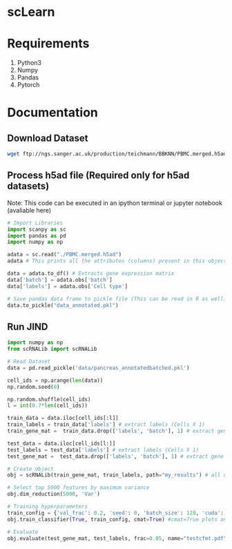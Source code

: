 # scLearn

# Requirements
1. Python3
2. Numpy
3. Pandas
4. Pytorch


# Documentation

## Download Dataset
```bash
wget ftp://ngs.sanger.ac.uk/production/teichmann/BBKNN/PBMC.merged.h5ad
```

## Process h5ad file (Required only for h5ad datasets)

Note: This code can be executed in an ipython terminal or jupyter notebook (avaliable here)

```python
# Import Libraries
import scanpy as sc 
import pandas as pd
import numpy as np
```

```python
adata = sc.read("./PBMC.merged.h5ad")
adata # This prints all the attributes (columns) present in this object. We need to identify which one corresponds to cell type and batch (if available)
```

```python
data = adata.to_df() # Extracts gene expression matrix
data['batch'] = adata.obs['batch']
data['labels'] = adata.obs['Cell type']
```

```python
# Save pandas data frame to pickle file (This can be read in R as well)
data.to_pickle("data_annotated.pkl")
```

## Run JIND
```python
import numpy as np
from scRNALib import scRNALib

# Read Dataset
data = pd.read_pickle('data/pancreas_annotatedbatched.pkl')

cell_ids = np.arange(len(data))
np.random.seed(0)

np.random.shuffle(cell_ids)
l = int(0.7*len(cell_ids))

train_data = data.iloc[cell_ids[:l]]
train_labels = train_data['labels'] # extract labels (Cells X 1)
train_gene_mat =  train_data.drop(['labels', 'batch'], 1) # extract gene expression matrix (Cells X Genes)

test_data = data.iloc[cell_ids[l:]]
test_labels = test_data['labels'] # extract labels (Cells X 1)
test_gene_mat =  test_data.drop(['labels', 'batch'], 1) # extract gene expression matrix (Cells X Genes)

# Create object
obj = scRNALib(train_gene_mat, train_labels, path="my_results") # all outputs would be saved in "my_results" directory

# Select top 5000 features by maximum variance
obj.dim_reduction(5000, 'Var')

# Training hyperparameters
train_config = {'val_frac': 0.2, 'seed': 0, 'batch_size': 128, 'cuda': False, 'epochs': 10}
obj.train_classifier(True, train_config, cmat=True) #cmat=True plots and saves the validation confusion matrix

# Evaluate
obj.evaluate(test_gene_mat, test_labels, frac=0.05, name="testcfmt.pdf") # frac is the outlier fraction filtering underconfident predictions


